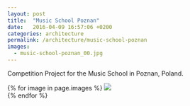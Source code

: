 ```yaml
---
layout: post
title:  "Music School Poznan"
date:   2016-04-09 16:57:06 +0200
categories: architecture
permalink: /architecture/music-school-poznan
images:
  - music-school-poznan_00.jpg
---
```

Competition Project for the Music School in Poznan, Poland.
<br>

{% for image in page.images %}
  <img rel="nofollow" class="image-full" src="/assets/architecture/music-school-poznan/{{ image }}"/>
  <br>
{% endfor %}
